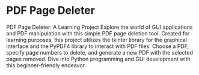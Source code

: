 # PDF Page Deleter
 PDF Page Deleter: A Learning Project  Explore the world of GUI applications and PDF manipulation with this simple PDF page deletion tool. Created for learning purposes, this project utilizes the tkinter library for the graphical interface and the PyPDF4 library to interact with PDF files. Choose a PDF, specify page numbers to delete, and generate a new PDF with the selected pages removed. Dive into Python programming and GUI development with this beginner-friendly endeavor.

